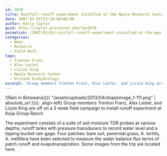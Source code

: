 ```yaml
---
id: 2670
title: Rainfall-runoff experiment installed at the Mpala Research Center
date: 2007-02-01T13:18:00+00:00
author: Kelly Caylor
guid: http://caylor.princeton.edu/?p=2670
permalink: /2007/02/01/rainfall-runoff-experiment-installed-at-the-mpala-research-center/
categories:
  - News
  - Research
  - Field Work
tags:
  - Trenton Franz
  - Alex Lester
  - Lizzie King
  - Mpala Research Center
  - Dryland Ecohydrology
excerpt: "Group members Trenton Franz, Alex Lester, and Lizzie King are off on a 3 week field campaign to install runoff experiment at Koija Group Ranch."
---
```


![Rain in Botswana]({{ "/assets/uploads/2013/04/shapeimage_1-111.png" | absolute_url }}){: .align-left} Group members Trenton Franz, Alex Lester, and Lizzie King are off on a 3 week field campaign to install runoff experiment at Koija Group Ranch. 


<!--more--> The experiment consists of a suite of soil moisture TDR probes at various depths, runoff tanks with pressure transducers to record water level and a tipping bucket rain gage. Four patches: bare soil, perennial grass, A. tortilis, A. mellifera have been selected to measure the water balance flux terms of patch runoff and evapotranspiration. Some images from the trip are located here.